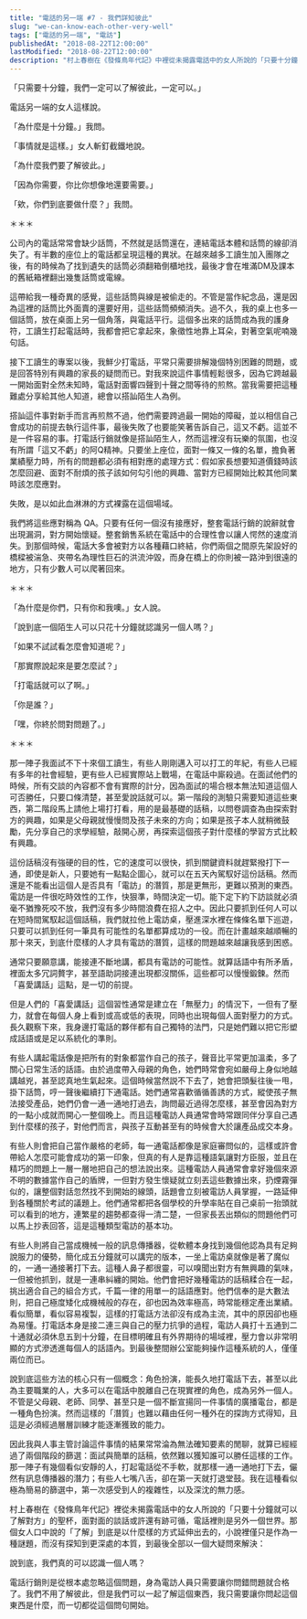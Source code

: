 ```yaml
---
title: "電話的另一端 #7 - 我們詳知彼此"
slug: "we-can-know-each-other-very-well"
tags: ["電話的另一端", "電訪"]
publishedAt: "2018-08-22T12:00:00"
lastModified: "2018-08-22T12:00:00"
description: "村上春樹在《發條鳥年代記》中裡從未揭露電話中的女人所說的「只要十分鐘就可以了解對方」的聖杯，在電訪的場域這件事則被忽略，身為電訪人員，只需要讓你問錯問題就可以了"
---
```


「只需要十分鐘，我們一定可以了解彼此，一定可以。」

電話另一端的女人這樣說。

「為什麼是十分鐘。」我問。

「事情就是這樣。」女人斬釘截鐵地說。

「為什麼我們要了解彼此。」

「因為你需要，你比你想像地還要需要。」

「欸，你們到底要做什麼？」我問。

＊＊＊

公司內的電話常常會缺少話筒，不然就是話筒還在，連結電話本體和話筒的線卻消失了。有半數的座位上的電話都呈現這種的異狀。在越來越多工讀生加入團隊之後，有的時候為了找到遺失的話筒必須翻箱倒櫃地找，最後才會在堆滿DM及課本的舊紙箱裡翻出幾隻話筒或電線。

這帶給我一種奇異的感覺，這些話筒與線是被偷走的。不管是當作紀念品，還是因為這裡的話筒比外面賣的還要好用，這些話筒頻頻消失。過不久，我的桌上也多一個話筒，放在桌面上另一個角落，與電話平行。這個多出來的話筒成為我的護身符，工讀生打起電話時，我都會把它拿起來，象徵性地靠上耳朵，對著空氣呢喃幾句話。

接下工讀生的專案以後，我鮮少打電話，平常只需要排解幾個特別困難的問題，或是回答特別有興趣的家長的疑問而已。對我來說這件事情輕鬆很多，因為它跨越最一開始面對全然未知時，電話對面響四聲到十聲之間等待的煎熬。當我需要把這種難處分享給其他人知道，總會以搭訕陌生人為例。

搭訕這件事對新手而言再煎熬不過，他們需要跨過最一開始的障礙，並以相信自己會成功的前提去執行這件事，最後失敗了也要能笑著告訴自己，這又不虧。這並不是一件容易的事。打電話行銷就像是搭訕陌生人，然而這裡沒有玩樂的氛圍，也沒有所謂「這又不虧」的阿Q精神。只要坐上座位，面對一條又一條的名單，擔負著業績壓力時，所有的問題都必須有相對應的處理方式：假如家長想要知道價錢時該怎麼回避、面對不耐煩的孩子該如何勾引他的興趣、當對方已經開始比較其他同業時該怎麼應對。

失敗，是以如此血淋淋的方式裸露在這個場域。

我們將這些應對稱為 QA。只要有任何一個沒有接應好，整套電話行銷的說辭就會出現漏洞，對方開始懷疑。整套銷售系統在電話中的合理性會以讓人愕然的速度消失。到那個時候，電話大多會被對方以各種藉口終結，你們兩個之間原先架設好的橋樑被湍急、夾帶名為理性巨石的洪流沖毀，而身在橋上的你則被一路沖到很遠的地方，只有少數人可以爬著回來。

＊＊＊

「為什麼是你們，只有你和我噢。」女人說。

「說到底一個陌生人可以只花十分鐘就認識另一個人嗎？」

「如果不試試看怎麼會知道呢？」

「那實際說起來是要怎麼試？」

「打電話就可以了啊。」

「你是誰？」

「嘿，你終於問對問題了。」

＊＊＊

那一陣子我面試不下十來個工讀生，有些人剛剛邁入可以打工的年紀，有些人已經有多年的社會經驗，更有些人已經實際站上戰場，在電話中廝殺過。在面試他們的時候，所有交談的內容都不會有實際的計分，因為面試的場合根本無法知道這個人可否勝任，只要口條清楚，甚至愛說話就可以。第一階段的測驗只需要知道這些東西，第二階段馬上請他上場打打看，用的是最基礎的話稿，以問卷調查為由探索對方的興趣，如果是父母親就慢慢問及孩子未來的方向；如果是孩子本人就稍微鼓勵，先分享自己的求學經驗，敲開心房，再探索這個孩子對什麼樣的學習方式比較有興趣。

這份話稿沒有強硬的目的性，它的速度可以很快，抓到關鍵資料就趕緊撥打下一通，即使是新人，只要她有一點點企圖心，就可以在五天內駕馭好這份話稿。然而還是不能看出這個人是否具有「電訪」的潛質，那是更無形，更難以預測的東西。電訪是一件很吃時效性的工作，快狠準，時間決定一切。能下定下約下訪談就必須毫不猶豫死咬不放，我們沒有多少時間浪費在招人之中。因此只要抓到任何人可以在短時間駕馭起這個話稿，我們就拉他上電訪桌，壓進深水裡在條條名單下巡遊，只要可以抓到任何一筆具有可能性的名單都算成功的一役。而在計畫越來越順暢的那十來天，到底什麼樣的人才具有電訪的潛質，這樣的問題越來越讓我感到困惑。

通常只要願意講，能接連不斷地講，都具有電訪的可能性。就算話語中有所矛盾，裡面太多冗詞贅字，甚至語助詞接連出現都沒關係，這些都可以慢慢鍛鍊。然而「喜愛講話」這點，是一切的前提。

但是人們的「喜愛講話」這個習性通常是建立在「無壓力」的情況下，一但有了壓力，就會在每個人身上看到或高或低的表現，同時也出現每個人面對壓力的方式。長久觀察下來，我身邊打電話的夥伴都有自己獨特的法門，只是她們難以把它形塑成話語或是足以系統化的準則。

有些人講起電話像是把所有的對象都當作自己的孩子，聲音比平常更加溫柔，多了關心日常生活的話語。由於過度帶入母親的角色，她們時常會宛如嚴母上身似地越講越兇，甚至認真地生氣起來。這個時候當然説不下去了，她會把頭髮往後一甩，掛下話筒，哼一聲後繼續打下通電話。她們通常喜歡循循善誘的方式，縱使孩子無法接受產品，她們仍會一通一通地打過去，詢問最近過得怎麼樣，甚至會因為對方的一點小成就而開心一整個晚上。而且這種電訪人員通常會時常跟同伴分享自己遇到什麼樣的孩子，對他們而言，與孩子互動甚至有的時候會大於讓產品成交本身。

有些人則會把自己當作嚴格的老師，每一通電話都像是家庭審問似的，這樣或許會帶給人怎麼可能會成功的第一印象，但真的有人是靠這種語氣讓對方臣服，並且在精巧的問題上一層一層地把自己的想法說出來。這種電訪人員通常會拿好幾個來源不明的數據當作自己的盾牌，一但對方發生懷疑就立刻丟這些數據出來，扔煙霧彈似的，讓整個對話忽然找不到開始的線頭，話題會立刻被電訪人員掌握，一路延伸到各種關於考試的議題上。他們通常都把各個學校的升學率貼在自己桌前一抬頭就可以看到的地方，連繁星的趨勢都查得一清二楚，一但家長丟出類似的問題他們可以馬上抄表回答，這是這種類型電訪的基本功。

有些人則將自己當成機械一般的訊息傳播器，從軟體本身找到幾個他認為具有足夠說服力的優勢，簡化成五分鐘就可以講完的版本，一坐上電訪桌就像是著了魔似的，一通一通接著打下去。這種人鼻子都很靈，可以嗅聞出對方有無興趣的氣味，一但被他抓到，就是一連串糾纏的開始。他們會把好幾種電訪的話稿糅合在一起，挑出適合自己的組合方式，千篇一律的用單一的話語應對。他們信奉的是大數法則，把自己極度矮化成機械般的存在，卻也因為效率極高，時常能穩定產出業績。看似簡單，看似容易複製，這樣的打電話方法卻沒有成為主流，其中的原因卻也極為易懂。打電話本身是接二連三與自己的壓力抗爭的過程，電訪人員打十五通到二十通就必須休息五到十分鐘，在目標明確且有外界期待的場域裡，壓力會以非常明顯的方式滲透進每個人的話語內。到最後整間辦公室能夠操作這種系統的人，僅僅兩位而已。

說到底這些方法的核心只有一個概念：角色扮演，能長久地打電話下去，甚至以此為主要職業的人，大多可以在電話中脫離自己在現實裡的角色，成為另外一個人。不管是父母親、老師、同學、甚至只是一個不斷宣揚同一件事情的廣播電台，都是一種角色扮演。然而這樣的「潛質」也難以藉由任何一種外在的探詢方式得知，且這是必須經過層層訓練才能逐漸獲致的能力。

因此我與人事主管討論這件事情的結果常常淪為無法確知要素的閒聊，就算已經經過了兩個階段的篩選：面試與簡單的話稿，依然難以獲知誰可以勝任這樣的工作。那一陣子有幾個看似安靜的人，打起電話從不手軟，就那樣一通一通地打下去，儼然有訊息傳播器的潛力；有些人七嘴八舌，卻在第一天就打退堂鼓。我在這種看似極為簡易的篩選中，第一次感受到人的複雜性，以及深沈的無力感。

村上春樹在《發條鳥年代記》裡從未揭露電話中的女人所說的「只要十分鐘就可以了解對方」的聖杯，面對面的談話或許還有跡可循，電話裡則是另外一個世界。那個女人口中說的「了解」到底是以什麼樣的方式延伸出去的，小說裡僅只是作為一種謎題，而沒有探知到更深處的本質，到最後全部以一個大疑問來解決：

說到底，我們真的可以認識一個人嗎？

電話行銷則是從根本處忽略這個問題，身為電訪人員只需要讓你問錯問題就合格了。我們不用了解彼此，但是我們可以一起了解這個東西，我只需要讓你問起這個東西是什麼，而一切都從這個問句開始。

